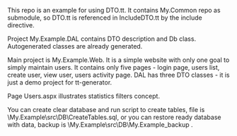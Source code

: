 This repo is an example for using DTO.tt. It contains My.Common repo as submodule, so DTO.tt is referenced in IncludeDTO.tt by the include directive.

Project My.Example.DAL contains DTO description and Db class. Autogenerated classes are already generated.

Main project is My.Example.Web. It is a simple website with only one goal to simply maintain users. It contains only five pages - login page, users list, create user, view user, users activity page. DAL has three DTO classes - it is just a demo project for tt-generator.

Page Users.aspx illustrates statistics filters concept.

You can create clear database and run script to create tables, file is \My.Example\src\DB\CreateTables.sql, or you can restore ready database with data, backup is \My.Example\src\DB\My.Example_backup .